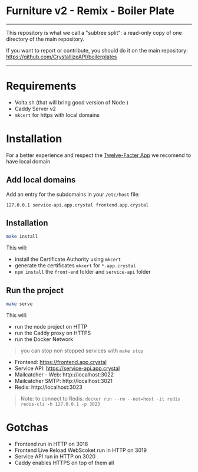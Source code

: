 # Furniture v2 - Remix - Boiler Plate

----

This repository is what we call a "subtree split": a read-only copy of one directory of the main repository. 

If you want to report or contribute, you should do it on the main repository: https://github.com/CrystallizeAPI/boilerplates

----

# Requirements

- Volta.sh (that will bring good version of Node )
- Caddy Server v2
- `mkcert` for https with local domains

# Installation

For a better experience and respect the [Twelve-Facter App](https://12factor.net/dev-prod-parity) we recomend to have local domain

## Add local domains

Add an entry for the subdomains in your `/etc/host` file:

```
127.0.0.1 service-api.app.crystal frontend.app.crystal
```

## Installation

```bash
make install
```

This will:

- install the Certificate Authority using `mkcert`
- generate the certificates `mkcert` for `*.app.crystal`
- `npm install` the `front-end` folder and `service-api` folder

## Run the project

```bash
make serve
```

This will:

- run the node project on HTTP
- run the Caddy proxy on HTTPS
- run the Docker Network

> you can stop non stopped services with `make stop`

- Frontend: https://frontend.app.crystal
- Service API: https://service-api.app.crystal
- Mailcatcher - Web: http://localhost:3022
- Mailcatcher SMTP: http://localhost:3021
- Redis: http://localhost:3023

> Note: to connect to Redis: `docker run --rm --net=host -it redis redis-cli -h 127.0.0.1 -p 3023`

# Gotchas

- Frontend run in HTTP on 3018
- Frontend Live Reload WebScoket run in HTTP on 3019
- Service API run in HTTP on 3020
- Caddy enables HTTPS on top of them all
